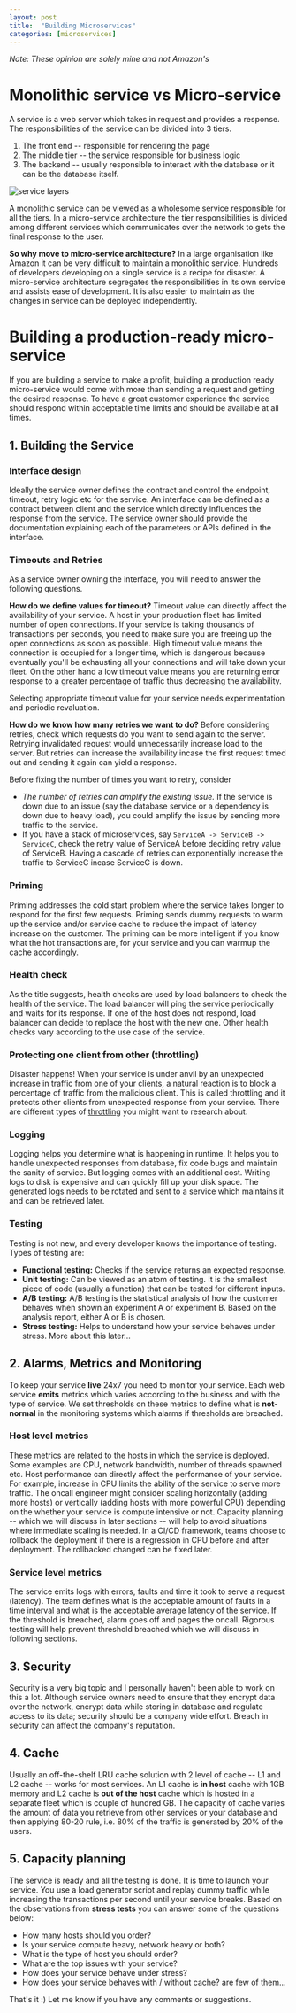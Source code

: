 ```yaml
---
layout: post
title:  "Building Microservices"
categories: [microservices]
---
```


*Note: These opinion are solely mine and not Amazon's*

# Monolithic service vs Micro-service
A service is a web server which takes in request and provides a response. The responsibilities of the service can be divided into 3 tiers.
1. The front end -- responsible for rendering the page
2. The middle tier -- the service responsible for business logic
3. The backend -- usually responsible to interact with the database or it can be the database itself.

![service layers](/static/img/service_layers.jpg)

A monolithic service can be viewed as a wholesome service responsible for all the tiers. In a micro-service architecture the tier responsibilities is divided among different services which communicates over the network to gets the final response to the user.

**So why move to micro-service architecture?**
In a large organisation like Amazon it can be very difficult to maintain a monolithic service. Hundreds of developers developing on a single service is a recipe for disaster. A micro-service architecture segregates the responsibilities in its own service and assists ease of development. It is also easier to maintain as the changes in service can be deployed independently.

# Building a production-ready micro-service
If you are building a service to make a profit, building a production ready micro-service would come with more than sending a request and getting the desired response. To have a great customer experience the service should respond within acceptable time limits and should be available at all times.

## 1. Building the Service
### Interface design
Ideally the service owner defines the contract and control the endpoint, timeout, retry logic etc for the service. An interface can be defined as a contract between client and the service which directly influences the response from the service. The service owner should provide the documentation explaining each of the parameters or APIs defined in the interface.

### Timeouts and Retries
As a service owner owning the interface, you will need to answer the following questions.

**How do we define values for timeout?**
Timeout value can directly affect the availability of your service. A host in your production fleet has limited number of open connections. If your service is taking thousands of transactions per seconds, you need to make sure you are freeing up the open connections as soon as possible. High timeout value means the connection is occupied for a longer time, which is dangerous because eventually you'll be exhausting all your connections and will take down your fleet. On the other hand a low timeout value means you are returning error response to a greater percentage of traffic thus decreasing the availability.

Selecting appropriate timeout value for your service needs experimentation and periodic revaluation.

**How do we know how many retries we want to do?**
Before considering retries, check which requests do you want to send again to the server. Retrying invalidated request would unnecessarily increase load to the server. But retries can increase the availability incase the first request timed out and sending it again can yield a response.

Before fixing the number of times you want to retry, consider
- *The number of retries can amplify the existing issue.* If the service is down due to an issue (say the database service or a dependency is down due to heavy load), you could amplify the issue by sending more traffic to the service.
- If you have a stack of microservices, say ```ServiceA -> ServiceB -> ServiceC```, check the retry value of ServiceA before deciding retry value of ServiceB. Having a cascade of retries can exponentially increase the traffic to ServiceC incase ServiceC is down.

### Priming
Priming addresses the cold start problem where the service takes longer to respond for the first few requests. Priming sends dummy requests to warm up the service and/or service cache to reduce the impact of latency increase on the customer. The priming can be more intelligent if you know what the hot transactions are, for your service and you can warmup the cache accordingly.

### Health check
As the title suggests, health checks are used by load balancers to check the health of the service. The load balancer will ping the service periodically and waits for its response. If one of the host does not respond, load balancer can decide to replace the host with the new one. Other health checks vary according to the use case of the service.

### Protecting one client from other (throttling)
Disaster happens! When your service is under anvil by an unexpected increase in traffic from one of your clients, a natural reaction is to block a percentage of traffic from the malicious client. This is called throttling and it protects other clients from unexpected response from your service. There are different types of [throttling](https://en.wikipedia.org/wiki/Throttling_process_(computing)) you might want to research about.

### Logging
Logging helps you determine what is happening in runtime. It helps you to handle unexpected responses from database, fix code bugs and maintain the sanity of service. But logging comes with an additional cost. Writing logs to disk is expensive and can quickly fill up your disk space. The generated logs needs to be rotated and sent to a service which maintains it and can be retrieved later.

### Testing
Testing is not new, and every developer knows the importance of testing. Types of testing are:
- **Functional testing:** Checks if the service returns an expected response.
- **Unit testing:** Can be viewed as an atom of testing. It is the smallest piece of code (usually a function) that can be tested for different inputs.
- **A/B testing:** A/B testing is the statistical analysis of how the customer behaves when shown an experiment A or experiment B. Based on the analysis report, either A or B is chosen.
- **Stress testing:** Helps to understand how your service behaves under stress. More about this later...

## 2. Alarms, Metrics and Monitoring
To keep your service __live__ 24x7 you need to monitor your service. Each web service __emits__ metrics which varies according to the business and with the type of service. We set thresholds on these metrics to define what is __not-normal__ in the monitoring systems which alarms if thresholds are breached.

### Host level metrics
These metrics are related to the hosts in which the service is deployed. Some examples are CPU, network bandwidth, number of threads spawned etc. Host performance can directly affect the performance of your service. For example, increase in CPU limits the ability of the service to serve more traffic. The oncall engineer might consider scaling horizontally (adding more hosts) or vertically (adding hosts with more powerful CPU) depending on the whether your service is compute intensive or not. Capacity planning -- which we will discuss in later sections -- will help to avoid situations where immediate scaling is needed. In a CI/CD framework, teams choose to rollback the deployment if there is a regression in CPU before and after deployment. The rollbacked changed can be fixed later.

### Service level metrics
The service emits logs with errors, faults and time it took to serve a request (latency). The team defines what is the acceptable amount of faults in a time interval and what is the acceptable average latency of the service. If the threshold is breached, alarm goes off and pages the oncall. Rigorous testing will help prevent threshold breached which we will discuss in following sections.

## 3. Security
Security is a very big topic and I personally haven't been able to work on this a lot. Although service owners need to ensure that they encrypt data over the network, encrypt data while storing in database and regulate access to its data; security should be a company wide effort. Breach in security can affect the company's reputation.

## 4. Cache
Usually an off-the-shelf LRU cache solution with 2 level of cache -- L1 and L2 cache -- works for most services. An L1 cache is __in host__ cache with 1GB memory and L2 cache is __out of the host__ cache which is hosted in a separate fleet which is couple of hundred GB. The capacity of cache varies the amount of data you retrieve from other services or your database and then applying 80-20 rule, i.e. 80% of the traffic is generated by 20% of the users.

## 5. Capacity planning
The service is ready and all the testing is done. It is time to launch your service. You use a load generator script and replay dummy traffic while increasing the transactions per second until your service breaks. Based on the observations from __stress tests__ you can answer some of the questions below:
- How many hosts should you order?
- Is your service compute heavy, network heavy or both?
- What is the type of host you should order?
- What are the top issues with your service?
- How does your service behave under stress?
- How does your service behaves with / without cache?
are few of them...

That's it :) Let me know if you have any comments or suggestions.
